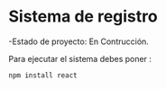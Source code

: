 <h1>Sistema de registro</h1>

-Estado de proyecto: En Contrucción.

Para ejecutar el sistema debes poner :

```npm install react```
